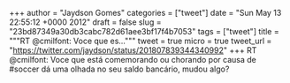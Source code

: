 
+++
author = "Jaydson Gomes"
categories = ["tweet"]
date = "Sun May 13 22:55:12 +0000 2012"
draft = false
slug = "23bd87349a30db3cabc782d61aee3bf17f4b7053"
tags = ["tweet"]
title = """RT @cmilfont: Voce que es..."""
tweet = true
micro = true
tweet_url = "https://twitter.com/jaydson/status/201807839344340992"
+++
RT @cmilfont: Voce que está comemorando ou chorando por causa de #soccer dá uma olhada no seu saldo bancário, mudou algo?
